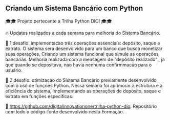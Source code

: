 ## Criando um Sistema Bancário com Python

🎓🎓 Projeto pertecente a Trilha Python DIO! 🎓🎓

🔥 Updates realizados a cada semana para melhoria do Sistema Bancário.

🔭 1 desafio: implementacao três operações essenciais: depósito, saque e extrato. O sistema será desenvolvido para um banco que busca monetizar suas operações. Criando um sistema funcional que simule as operações bancárias. Melhoria realizada com a mensagem de "depósito realizado" , ja que quando se depositava, nao havia nenhuma confirmmacao para o usuário.

🔭 2 desafio: otimizacao do Sistema Bancário previamente desenvolvido com o uso de funções Python. Nessa semana foi aprimorar a estrutura e a eficiência do sistema, implementando as operações de depósito, saque e extrato em funções específicas.





🌱 https://github.com/digitalinnovationone/trilha-python-dio: Repositório com todo o código-fonte desenvolvido nesta Formação.
